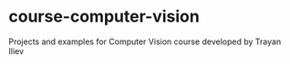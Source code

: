 # course-computer-vision
Projects and examples for Computer Vision course developed by Trayan Iliev
